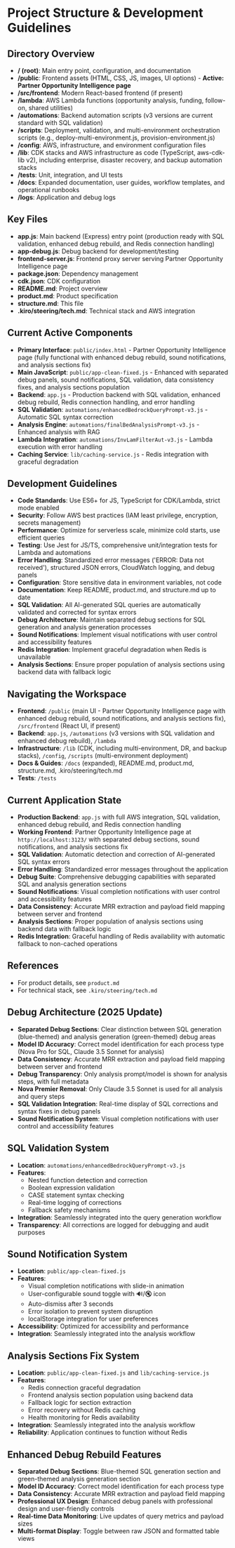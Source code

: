 # Project Structure & Development Guidelines

## Directory Overview

- **/ (root)**: Main entry point, configuration, and documentation
- **/public**: Frontend assets (HTML, CSS, JS, images, UI options) - **Active: Partner Opportunity Intelligence page**
- **/src/frontend**: Modern React-based frontend (if present)
- **/lambda**: AWS Lambda functions (opportunity analysis, funding, follow-on, shared utilities)
- **/automations**: Backend automation scripts (v3 versions are current standard with SQL validation)
- **/scripts**: Deployment, validation, and multi-environment orchestration scripts (e.g., deploy-multi-environment.js, provision-environment.js)
- **/config**: AWS, infrastructure, and environment configuration files
- **/lib**: CDK stacks and AWS infrastructure as code (TypeScript, aws-cdk-lib v2), including enterprise, disaster recovery, and backup automation stacks
- **/tests**: Unit, integration, and UI tests
- **/docs**: Expanded documentation, user guides, workflow templates, and operational runbooks
- **/logs**: Application and debug logs

## Key Files

- **app.js**: Main backend (Express) entry point (production ready with SQL validation, enhanced debug rebuild, and Redis connection handling)
- **app-debug.js**: Debug backend for development/testing
- **frontend-server.js**: Frontend proxy server serving Partner Opportunity Intelligence page
- **package.json**: Dependency management
- **cdk.json**: CDK configuration
- **README.md**: Project overview
- **product.md**: Product specification
- **structure.md**: This file
- **.kiro/steering/tech.md**: Technical stack and AWS integration

## Current Active Components

- **Primary Interface**: `public/index.html` - Partner Opportunity Intelligence page (fully functional with enhanced debug rebuild, sound notifications, and analysis sections fix)
- **Main JavaScript**: `public/app-clean-fixed.js` - Enhanced with separated debug panels, sound notifications, SQL validation, data consistency fixes, and analysis sections population
- **Backend**: `app.js` - Production backend with SQL validation, enhanced debug rebuild, Redis connection handling, and error handling
- **SQL Validation**: `automations/enhancedBedrockQueryPrompt-v3.js` - Automatic SQL syntax correction
- **Analysis Engine**: `automations/finalBedAnalysisPrompt-v3.js` - Enhanced analysis with RAG
- **Lambda Integration**: `automations/InvLamFilterAut-v3.js` - Lambda execution with error handling
- **Caching Service**: `lib/caching-service.js` - Redis integration with graceful degradation

## Development Guidelines

- **Code Standards**: Use ES6+ for JS, TypeScript for CDK/Lambda, strict mode enabled
- **Security**: Follow AWS best practices (IAM least privilege, encryption, secrets management)
- **Performance**: Optimize for serverless scale, minimize cold starts, use efficient queries
- **Testing**: Use Jest for JS/TS, comprehensive unit/integration tests for Lambda and automations
- **Error Handling**: Standardized error messages ('ERROR: Data not received'), structured JSON errors, CloudWatch logging, and debug panels
- **Configuration**: Store sensitive data in environment variables, not code
- **Documentation**: Keep README, product.md, and structure.md up to date
- **SQL Validation**: All AI-generated SQL queries are automatically validated and corrected for syntax errors
- **Debug Architecture**: Maintain separated debug sections for SQL generation and analysis generation processes
- **Sound Notifications**: Implement visual notifications with user control and accessibility features
- **Redis Integration**: Implement graceful degradation when Redis is unavailable
- **Analysis Sections**: Ensure proper population of analysis sections using backend data with fallback logic

## Navigating the Workspace

- **Frontend**: `/public` (main UI - Partner Opportunity Intelligence page with enhanced debug rebuild, sound notifications, and analysis sections fix), `/src/frontend` (React UI, if present)
- **Backend**: `app.js`, `/automations` (v3 versions with SQL validation and enhanced debug rebuild), `/lambda`
- **Infrastructure**: `/lib` (CDK, including multi-environment, DR, and backup stacks), `/config`, `/scripts` (multi-environment deployment)
- **Docs & Guides**: `/docs` (expanded), README.md, product.md, structure.md, .kiro/steering/tech.md
- **Tests**: `/tests`

## Current Application State

- **Production Backend**: `app.js` with full AWS integration, SQL validation, enhanced debug rebuild, and Redis connection handling
- **Working Frontend**: Partner Opportunity Intelligence page at `http://localhost:3123/` with separated debug sections, sound notifications, and analysis sections fix
- **SQL Validation**: Automatic detection and correction of AI-generated SQL syntax errors
- **Error Handling**: Standardized error messages throughout the application
- **Debug Suite**: Comprehensive debugging capabilities with separated SQL and analysis generation sections
- **Sound Notifications**: Visual completion notifications with user control and accessibility features
- **Data Consistency**: Accurate MRR extraction and payload field mapping between server and frontend
- **Analysis Sections**: Proper population of analysis sections using backend data with fallback logic
- **Redis Integration**: Graceful handling of Redis availability with automatic fallback to non-cached operations

## References

- For product details, see `product.md`
- For technical stack, see `.kiro/steering/tech.md`

## Debug Architecture (2025 Update)

- **Separated Debug Sections**: Clear distinction between SQL generation (blue-themed) and analysis generation (green-themed) debug areas
- **Model ID Accuracy**: Correct model identification for each process type (Nova Pro for SQL, Claude 3.5 Sonnet for analysis)
- **Data Consistency**: Accurate MRR extraction and payload field mapping between server and frontend
- **Debug Transparency**: Only analysis prompt/model is shown for analysis steps, with full metadata
- **Nova Premier Removal**: Only Claude 3.5 Sonnet is used for all analysis and query steps
- **SQL Validation Integration**: Real-time display of SQL corrections and syntax fixes in debug panels
- **Sound Notification System**: Visual completion notifications with user control and accessibility features

## SQL Validation System

- **Location**: `automations/enhancedBedrockQueryPrompt-v3.js`
- **Features**:
  - Nested function detection and correction
  - Boolean expression validation
  - CASE statement syntax checking
  - Real-time logging of corrections
  - Fallback safety mechanisms
- **Integration**: Seamlessly integrated into the query generation workflow
- **Transparency**: All corrections are logged for debugging and audit purposes

## Sound Notification System

- **Location**: `public/app-clean-fixed.js`
- **Features**:
  - Visual completion notifications with slide-in animation
  - User-configurable sound toggle with 🔊/🔇 icon
  - Auto-dismiss after 3 seconds
  - Error isolation to prevent system disruption
  - localStorage integration for user preferences
- **Accessibility**: Optimized for accessibility and performance
- **Integration**: Seamlessly integrated into the analysis workflow

## Analysis Sections Fix System

- **Location**: `public/app-clean-fixed.js` and `lib/caching-service.js`
- **Features**:
  - Redis connection graceful degradation
  - Frontend analysis section population using backend data
  - Fallback logic for section extraction
  - Error recovery without Redis caching
  - Health monitoring for Redis availability
- **Integration**: Seamlessly integrated into the analysis workflow
- **Reliability**: Application continues to function without Redis

## Enhanced Debug Rebuild Features

- **Separated Debug Sections**: Blue-themed SQL generation section and green-themed analysis generation section
- **Model ID Accuracy**: Correct model identification for each process type
- **Data Consistency**: Accurate MRR extraction and payload field mapping
- **Professional UX Design**: Enhanced debug panels with professional design and user-friendly controls
- **Real-time Data Monitoring**: Live updates of query metrics and payload sizes
- **Multi-format Display**: Toggle between raw JSON and formatted table views
